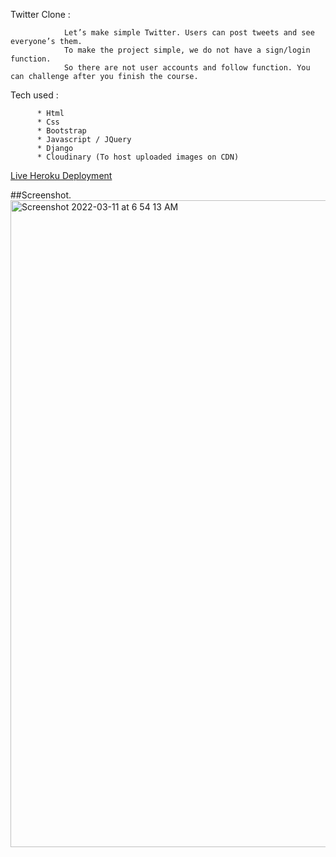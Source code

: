 Twitter Clone :

                Let’s make simple Twitter. Users can post tweets and see everyone’s them.
                To make the project simple, we do not have a sign/login function.
                So there are not user accounts and follow function. You can challenge after you finish the course.





Tech used :

          * Html
          * Css
          * Bootstrap
          * Javascript / JQuery
          * Django
          * Cloudinary (To host uploaded images on CDN)
          
          
 [Live Heroku Deployment]("https://twitter-clone.satvik6299.repl.co/)
 
 
##Screenshot. 
<img width="1035" alt="Screenshot 2022-03-11 at 6 54 13 AM" src="https://user-images.githubusercontent.com/99712115/157785969-52d948cc-e888-4dcb-acb2-df64c34505ee.png">
